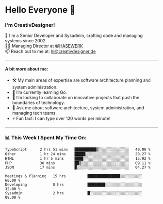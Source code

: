 # Hello Everyone 👋

### I'm CreativDesigner!

🔭 I'm a Senior Developer and Sysadmin, crafting code and managing systems since 2002.  
👨‍💼 Managing Director at [@HASEWERK](https://github.com/HASEWERK)  
📫 Reach out to me at: [hi@creativdesigner.de](mailto:hi@creativdesigner.de)  

---

#### A bit more about me:

- 🛠 My main areas of expertise are software architecture planning and system administration.
- 🌱 I’m currently learning Go.
- 👯 I’m looking to collaborate on innovative projects that push the boundaries of technology.
- 💬 Ask me about software architecture, system administration, and managing tech teams.
- ⚡ Fun fact: I can type over 120 words per minute!  

---

### 📊 **This Week I Spent My Time On:**

<!--START_SECTION:waka-->

```txt
TypeScript      2 hrs 51 mins   ██████████▒░░░░░░░░░░░░░░   40.90 %
Other           1 hr 24 mins    █████░░░░░░░░░░░░░░░░░░░░   20.27 %
HTML            1 hr 6 mins     ████░░░░░░░░░░░░░░░░░░░░░   15.92 %
PHP             38 mins         ██▒░░░░░░░░░░░░░░░░░░░░░░   09.11 %
JSON            17 mins         █░░░░░░░░░░░░░░░░░░░░░░░░   04.27 %
```

<!--END_SECTION:waka-->

```text
Meetings & Planning   15 hrs          ███████████████░░░░░░░░░░   60.00 % 
Developing            8 hrs           ████████░░░░░░░░░░░░░░░░░   32.00 % 
Sysadmin              2 hrs           █░░░░░░░░░░░░░░░░░░░░░░░░   08.00 %

